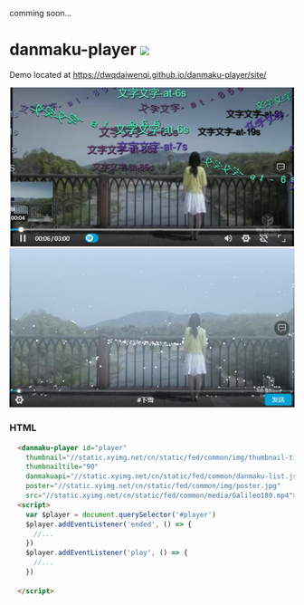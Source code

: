 comming soon...
# danmaku-player [![](https://img.shields.io/npm/v/danmaku-player.svg)](https://www.npmjs.com/package/danmaku-player) 
Demo located at https://dwqdaiwenqi.github.io/danmaku-player/site/

<img src="./preview1.jpg" style="margin:0 auto; width:699px;">

<img src="./preview2.jpg" style="margin:0 auto; width:699px;">


### HTML
```html
  <danmaku-player id="player" 
    thumbnail="//static.xyimg.net/cn/static/fed/common/img/thumbnail-tile-90X1-scale-160X90.png" 
    thumbnailtile="90"
    danmakuapi="//static.xyimg.net/cn/static/fed/common/danmaku-list.json"
    poster="//static.xyimg.net/cn/static/fed/common/img/poster.jpg" 
    src="//static.xyimg.net/cn/static/fed/common/media/Galileo180.mp4"></danmaku-player>
  <script>
    var $player = document.querySelector('#player')
    $player.addEventListener('ended', () => {
      //...
    })
    $player.addEventListener('play', () => {
      //...
    })
 
  </script>
```

